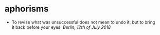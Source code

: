 # aphorisms

- To revise what was unsuccessful does not mean to undo it, but to bring it back before your eyes.
  *Berlin, 12th of July 2018*
